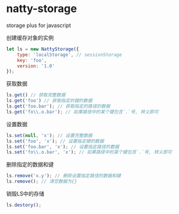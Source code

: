 # natty-storage
storage plus for javascript

创建缓存对象的实例

```js
let ls = new NattyStorage({
	type: 'localStorage', // sessionStorage
	key: 'foo',
	version: '1.0'
});
```

获取数据

```js
ls.get() // 获取完整数据
ls.get('foo') // 获取指定的键的数据
ls.get('foo.bar'); // 获取指定的路径的数据
ls.get('fo\\.o.bar'); // 如果路径中的某个键包含`.`号, 转义即可
```

设置数据

```js
ls.set(null, 'x'); // 设置完整数据
ls.set('foo', 'x'); // 设置指定键的数据
ls.set('foo.bar', 'x'); // 设置指定路径的数据
ls.set('fo\\.o.bar', 'x'); // 如果路径中的某个键包含`.`号, 转义即可
```

删除指定的数据和键

```js
ls.remove('x.y'); // 删除设置指定路径的数据和键
ls.remove(); // 清空数据为{}
```

销毁LS中的存储

```js
ls.destory();
```